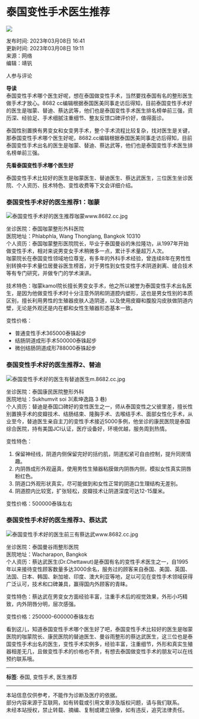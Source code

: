 # 泰国变性手术医生推荐

![](https://image.8682.cc/images/2013newcontent/wzye_25.jpg)

发布时间: 2023年03月08日 16:41  
更新时间: 2023年03月08日 19:11  
来源：网络  
编辑：靖钒  

人参与评论

**导读**  
泰国变性手术哪个医生好呢，想在泰国做变性手术，当然要找泰国有名的整形医生做手术才放心。8682 cc编辑根据泰国医美同事走访后得知，目前泰国变性手术好的医生是咖蒙、替迪、蔡达武等，他们也是泰国变性手术医生排名榜单前三强，资历深、经验足、手术细腻注重细节、整友反馈口碑评价好，值得面诊。

泰国性别置换有男变女和女变男手术，整个手术流程比较复杂，找对医生是关键，那泰国变性手术哪个医生好呢，8682.cc编辑根据泰国医美同事走访后得知，目前泰国变性手术出名的医生是咖蒙、替迪、蔡达武等，他们也是泰国变性手术医生排名榜单前三强。

**先看泰国变性手术哪个医生好**

泰国变性手术比较好的医生是咖蒙医生、替迪医生、蔡达武医生，三位医生坐诊医院、个人资历、技术特色、变性收费等下文会详细介绍。

### 泰国变性手术好的医生推荐1：咖蒙

![泰国变性手术好的医生推荐咖蒙www.8682.cc.jpg](https://img.8682.cc/uploadfile/2023/0308/20230308434790.jpg)

坐诊医院：泰国咖蒙整形外科医院  
医院地址：Phlabphla, Wang Thonglang, Bangkok 10310  
个人资历：泰国咖蒙整形医院院长，毕业于泰国曼谷的朱拉隆功，从1997年开始做变性手术，相对来说男变女手术稍微多一点，累计手术量超万人次。  
咖蒙院长在泰国变性领域地位尊宠，有多年的外科手术经验，曾连续8年在男性性别转换中手术量位居曼谷医生榜首，对于男性到女性变性手术阴道剥离、缝合技术等有专门研究，并做专门的学术演讲。

技术特色：咖蒙kamol院长擅长男变女手术，他之所以被誉为泰国变性手术出名医生，是因为他做变性手术时十分注意外阴和阴道腔内塑形，这也是男女性别的本质区别，擅长利用男性的生殖器皮肤人造阴道，以及使用皮瓣和腹股沟皮肤做阴道内壁，无论是外观还是内在都和女性生殖器形态基本一致。

变性价格：
- 普通变性手术365000泰铢起步
- 结肠阴道成形手术500000泰铢起步
- 微创结肠阴道成形788000泰铢起步

### 泰国变性手术好的医生推荐2、替迪

![泰国变性手术好的医生有替迪医生m.8682.cc.jpg](https://img.8682.cc/uploadfile/2023/0308/20230308967217.jpg)

坐诊医院：泰国康民医院整形外科  
医院地址：Sukhumvit soi 3(素坤逸路 3 巷)  
个人资历：替迪是泰国口碑好的变性医生之一，师从泰国变性之父彼里差，擅长性别置换手术的皮瓣技术、结肠结束、隆胸手术、去喉结手术、面部女性化手术，从业至今，替迪医生亲自主刀的变性手术接近5000多例，他坐诊的康民医院是泰国综合医院，持有美国JCI认证，医疗设备好，环境优越，服务周到热情。

变性特色：
1. 保留神经线，阴道内侧保留完好的括约肌，阴道松紧可自由控制，提升同房情趣。
2. 内阴唇成形外观逼真，使用男性生殖器粘膜做内阴唇内侧，模拟女性真实阴唇粉红色。
3. 阴道口外观形状真实，尽可能做到和女性正常的阴道口生理结构无差别。
4. 阴道腔内比较宽，扩张轻松，皮瓣技术让阴道深度可达12-15厘米。

变性价格：500000泰铢左右

### 泰国变性手术好的医生推荐3、蔡达武

![泰国变性手术好的医生前三有蔡达武www.8682.cc.jpg](https://img.8682.cc/uploadfile/2023/0308/20230308121861.jpg)

坐诊医院：泰国曼谷雨整形医院  
医院地址：Wacharapon, Bangkok  
个人资历：蔡达武医生(Dr.Chettawut)是泰国有名的变性手术医生之一，自1995年以来接待变性顾客数量多达3000余名，服务过的顾客来自泰国、美国、英国、法国、日本、韩国、新加坡、印度、澳大利亚等地，足以可见在变性手术领域获得广泛认可，技术和口碑兼具，赢得国内外顾客的青睐。

变性特色：蔡达武在男变女方面经验丰富，注重手术后的视觉效果，外形小巧精致，内外阴唇分明，层次感强。

变性价格：250000-600000泰铢左右

看到这儿，知道泰国变性手术哪个医生好了吧，泰国变性手术比较好的医生是咖蒙医院的咖蒙院长、康民医院的替迪医生、曼谷雨整形的蔡达武医生，这三位也是泰国变性手术出名的医生，变性手术实例多，经验丰富，注重细节，外形和真实生殖器相差无几，且做变性手术的价格也不贵，有想去泰国做变性手术的朋友可以在线预约联系哦。

---
**标签**: 泰国, 变性手术, 医生推荐

---
本站信息仅供参考，不能作为诊断及医疗的依据。  
部分内容来源于互联网，如有转载或引用文章涉及版权问题，请与我们联系。  
未经本站授权，禁止转载、摘编、复制或建立镜像，如有违反，追究法律责任。
